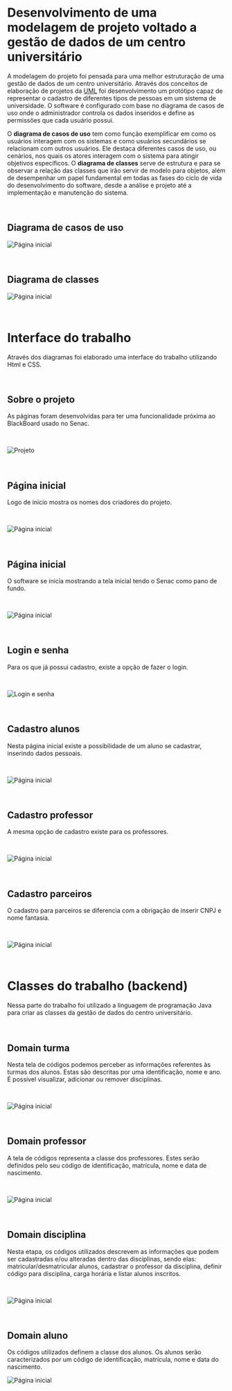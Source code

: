# Desenvolvimento de uma modelagem de projeto voltado a gestão de dados de um centro universitário 

A modelagem do projeto foi pensada para uma melhor estruturação de uma gestão de dados de um centro universitário. Através dos conceitos de elaboração de projetos da [UML](https://www.uml.org/) foi desenvolvimento um protótipo capaz de representar o cadastro de diferentes tipos de pessoas em um sistema de universidade. O software é configurado com base no diagrama de casos de uso onde o administrador controla os dados inseridos e define as permissões que cada usuário possui. 

O **diagrama de casos de uso** tem como função exemplificar em como os usuários interagem com os sistemas e como usuários secundários se relacionam com outros usuários. Ele destaca diferentes casos de uso, ou cenários, nos quais os atores interagem com o sistema para atingir objetivos específicos. O **diagrama de classes** serve de estrutura e para se observar a relação das classes que irão servir de modelo para objetos, além de desempenhar um papel fundamental em todas as fases do ciclo de vida do desenvolvimento do software, desde a análise e projeto até a implementação e manutenção do sistema. 


&nbsp;


## Diagrama de casos de uso

![Página inicial](Imagens/Diagrama-de-casos-de-uso.png)


&nbsp;


## Diagrama de classes

![Página inicial](Imagens/Diagrama-de-classes.png)


&nbsp;


# Interface do trabalho

Através dos diagramas foi elaborado uma interface do trabalho utilizando Html e CSS.

&nbsp;


## Sobre o projeto

As páginas foram desenvolvidas para ter uma funcionalidade próxima ao BlackBoard usado no Senac.


&nbsp;


![Projeto](Imagens/Sobre-o-projeto.png)


&nbsp;


## Página inicial

Logo de início mostra os nomes dos criadores do projeto. 


&nbsp;


![Página inicial](Imagens/Página-inicial.png)

&nbsp;


## Página inicial

O software se inicia mostrando a tela inicial tendo o Senac como pano de fundo.


&nbsp;


![Página inicial](Imagens/Página-inicial-2.png)


&nbsp;


## Login e senha

Para os que já possui cadastro, existe a opção de fazer o login.


&nbsp;


![Login e senha](Imagens/Login-e-senha.png)


&nbsp;


## Cadastro alunos

Nesta página inicial existe a possibilidade de um aluno se cadastrar, inserindo dados pessoais.


&nbsp;


![Página inicial](Imagens/Cadastro-alunos.png)


&nbsp;


## Cadastro professor

A mesma opção de cadastro existe para os professores. 


&nbsp;


![Página inicial](Imagens/Cadastro-professor.png)


&nbsp;


## Cadastro parceiros

O cadastro para parceiros se diferencia com a obrigação de inserir CNPJ e nome fantasia.


&nbsp;


![Página inicial](Imagens/Cadastro-parceiros.png)


&nbsp;


# Classes do trabalho (backend)

Nessa parte do trabalho foi utilizado a linguagem de programação Java para criar as classes da gestão de dados do centro universitário.


&nbsp;


## Domain turma

Nesta tela de códigos podemos perceber as informações referentes às turmas dos alunos. Estas são descritas por uma identificação, nome e ano. É possível visualizar, adicionar ou remover disciplinas.


&nbsp;


![Página inicial](Imagens/Domain-turma.jpeg)


&nbsp;


## Domain professor

A tela de códigos representa a classe dos professores. Estes serão definidos pelo seu código de identificação, matrícula, nome e data de nascimento.


&nbsp;


![Página inicial](Imagens/Domain-professor.jpeg)


&nbsp;


## Domain disciplina

Nesta etapa, os códigos utilizados descrevem as informações que podem ser cadastradas e/ou alteradas dentro das disciplinas, sendo elas: matricular/desmatricular alunos, cadastrar o professor da disciplina, definir código para disciplina, carga horária e listar alunos inscritos.

&nbsp;


![Página inicial](Imagens/Domain-disciplina.jpeg)


&nbsp;


## Domain aluno

Os códigos utilizados definem a classe dos alunos. Os alunos serão caracterizados por um código de identificação, matrícula, nome e data do nascimento.

![Página inicial](Imagens/Domain-aluno.jpeg)



